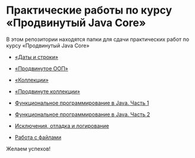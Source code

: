 # Практические работы по курсу «Продвинутый Java Core»

В этом репозитории находятся папки для сдачи практических работ по курсу «Продвинутый Java Core»

- [«Даты и строки»](https://gitlab.skillbox.ru/learning_materials/java_core_advanced/-/tree/master/StringsAndDates)

- [«Продвинутое ООП»](https://gitlab.skillbox.ru/learning_materials/java_core_advanced/-/tree/master/OOP_Advanced)

- [«Коллекции»]()

- [«Продвинуте коллекции»]()

- [Функциональное программирование в Java. Часть 1]()

- [Функциональное программирование в Java. Часть 2]()

- [Исключения, отладка и логирование]()

- [Работа с файлами]()


Желаем успехов!
